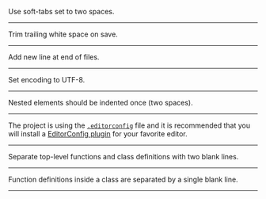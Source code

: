 
Use soft-tabs set to two spaces.

-------------------------------------------------------------------------------

Trim trailing white space on save.

-------------------------------------------------------------------------------

Add new line at end of files.

-------------------------------------------------------------------------------

Set encoding to UTF-8.

-------------------------------------------------------------------------------

Nested elements should be indented once (two spaces).

-------------------------------------------------------------------------------

The project is using the
[`.editorconfig`](https://github.com/gae-init/gae-init/blob/master/.editorconfig)
file and it is recommended that you will install a
[EditorConfig plugin](http://editorconfig.org/) for your favorite editor.

------------------------------------------------------------------------------

Separate top-level functions and class definitions with two blank lines.

------------------------------------------------------------------------------

Function definitions inside a class are separated by a single blank line.

------------------------------------------------------------------------------
